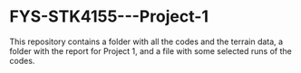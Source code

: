 # FYS-STK4155---Project-1

This repository contains a folder with all the codes and the terrain data, a folder with the report for Project 1, and a file with some selected runs of the codes.
